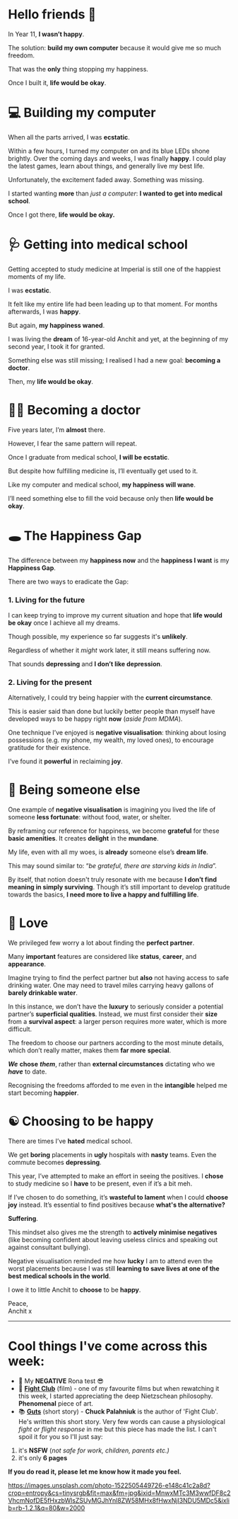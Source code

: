**Hello friends 💙**
===================

In Year 11, **I wasn’t happy**.

The solution: **build my own computer** because it would give me so much freedom.

That was the **only** thing stopping my happiness.

Once I built it, **life would be okay**.

💻 Building my computer
======================

When all the parts arrived, I was **ecstatic**.

Within a few hours, I turned my computer on and its blue LEDs shone brightly. Over the coming days and weeks, I was finally **happy**. I could play the latest games, learn about things, and generally live my best life.

Unfortunately, the excitement faded away. Something was missing.

I started wanting **more** than *just a computer*: **I wanted to get into medical school**.

Once I got there, **life would be okay.**

🩺 Getting into medical school
=============================

Getting accepted to study medicine at Imperial is still one of the happiest moments of my life.

I was **ecstatic**.

It felt like my entire life had been leading up to that moment. For months afterwards, I was **happy**.

But again, **my happiness waned**.

I was living the **dream** of 16-year-old Anchit and yet, at the beginning of my second year, I took it for granted.

Something else was still missing; I realised I had a new goal: **becoming a doctor**.

Then, my **life would be okay**.

👨‍⚕️ Becoming a doctor
======================

Five years later, I’m **almost** there.

However, I fear the same pattern will repeat.

Once I graduate from medical school, **I will be ecstatic**.

But despite how fulfilling medicine is, I’ll eventually get used to it.

Like my computer and medical school, **my happiness will wane**.

I’ll need something else to fill the void because only then **life would be okay**.

🕳 The Happiness Gap
===================

The difference between my **happiness now** and the **happiness I want** is my **Happiness Gap**.

There are two ways to eradicate the Gap:

### 1. Living for the future

I can keep trying to improve my current situation and hope that **life would be okay** once I achieve all my dreams.

Though possible, my experience so far suggests it's **unlikely**.

Regardless of whether it *might* work later, it still means suffering now. 

That sounds **depressing** and **I don’t like depression**.

### 2. Living for the present

Alternatively, I could try being happier with the **current circumstance**.

This is easier said than done but luckily better people than myself have developed ways to be happy right **now** (*aside from MDMA*).

One technique I’ve enjoyed is **negative visualisation**: thinking about losing possessions (e.g. my phone, my wealth, my loved ones), to encourage gratitude for their existence.

I’ve found it **powerful** in reclaiming **joy**.

🚱 Being someone else
====================

One example of **negative visualisation** is imagining you lived the life of someone **less fortunate**: without food, water, or shelter.

By reframing our reference for happiness, we become **grateful** for these **basic amenities**. It creates **delight** in the **mundane**.

My life, even with all my woes, is **already** someone else’s **dream life**.

This may sound similar to: “*be grateful, there are starving kids in India*”.

By itself, that notion doesn't truly resonate with me because **I don’t find meaning in simply surviving**. Though it’s still important to develop gratitude towards the basics, **I need more to live a happy and fulfilling life**.

💙 Love
======

We privileged few worry a lot about finding the **perfect partner**. 

Many **important** features are considered like **status**, **career**, and **appearance**.

Imagine trying to find the perfect partner but **also** not having access to safe drinking water. One may need to travel miles carrying heavy gallons of **barely drinkable water**.

In this instance, we don’t have the **luxury** to seriously consider a potential partner’s **superficial qualities**. Instead, we must first consider their **size** from a **survival aspect**: a larger person requires more water, which is more difficult.

The freedom to choose our partners according to the most minute details, which don’t really matter, makes them **far more** **special**. 

***We*** **chose** ***them***, rather than **external circumstances** dictating who we ***have*** to date.

Recognising the freedoms afforded to me even in the **intangible** helped me start becoming **happier**.

☯ Choosing to be happy
======================

There are times I’ve **hated** medical school.

We get **boring** placements in **ugly** hospitals with **nasty** teams. Even the commute becomes **depressing**.

This year, I’ve attempted to make an effort in seeing the positives. I **chose** to study medicine so I **have** to be present, even if it’s a bit meh.

If I’ve chosen to do something, it’s **wasteful to lament** when I could **choose joy** instead. It’s essential to find positives because **what's the alternative?**

**Suffering**.

This mindset also gives me the strength to **actively minimise negatives** (like becoming confident about leaving useless clinics and speaking out against consultant bullying).

Negative visualisation reminded me how **lucky** I am to attend even the worst placements because I was still **learning to save lives at one of the best medical schools in the world**.

I owe it to little Anchit to **choose** to be **happy**.

Peace,  
Anchit x



---

Cool things I've come across this week:
=======================================

* 💙 My **NEGATIVE** Rona test 😎
* 🎥 [**Fight Club**](https://www.imdb.com/title/tt0137523/) (film) - one of my favourite films but when rewatching it this week, I started appreciating the deep Nietzschean philosophy. **Phenomenal** piece of art.
* 📚 [**Guts**](https://onlinereadfreenovel.com/chuck-palahniuk/33843-guts.html) (short story) - **Chuck Palahniuk** is the author of 'Fight Club'. He's written this short story. Very few words can cause a physiological *fight or flight response* in me but this piece has made the list. I can't spoil it for you so I'll just say:
1. it's **NSFW** (*not safe for work, children, parents etc.)*
2. it's only **6 pages**

 **If you do read it, please let me know how it made you feel.**


https://images.unsplash.com/photo-1522505449726-e148c41c2a8d?crop=entropy&cs=tinysrgb&fit=max&fm=jpg&ixid=MnwxMTc3M3wwfDF8c2VhcmNofDE5fHxzbWlsZSUyMGJhYnl8ZW58MHx8fHwxNjI3NDU5MDc5&ixlib=rb-1.2.1&q=80&w=2000
